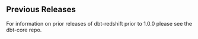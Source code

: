 
## Previous Releases
For information on prior releases of dbt-redshift prior to 1.0.0 please see the dbt-core repo.
